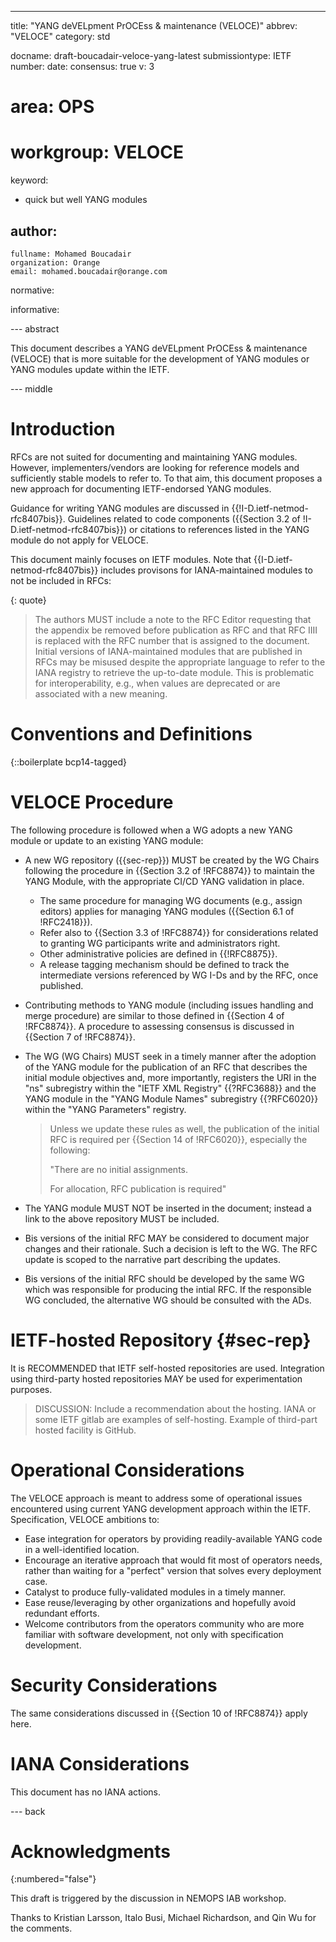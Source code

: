 ---
title: "YANG deVELpment PrOCEss & maintenance (VELOCE)"
abbrev: "VELOCE"
category: std

docname: draft-boucadair-veloce-yang-latest
submissiontype: IETF
number:
date:
consensus: true
v: 3
# area: OPS
# workgroup: VELOCE
keyword:
 - quick but well YANG modules

author:
 -
    fullname: Mohamed Boucadair
    organization: Orange
    email: mohamed.boucadair@orange.com

normative:

informative:


--- abstract

This document describes a YANG deVELpment PrOCEss & maintenance (VELOCE) that is more suitable for the development of YANG modules or YANG modules update within the IETF.

--- middle

# Introduction

RFCs are not suited for documenting and maintaining YANG modules. However, implementers/vendors are looking for reference models and sufficiently stable models to refer to. To that aim, this document proposes a new approach for documenting IETF-endorsed YANG modules.

Guidance for writing YANG modules are discussed in {{!I-D.ietf-netmod-rfc8407bis}}. Guidelines related to code components ({{Section 3.2 of !I-D.ietf-netmod-rfc8407bis}}) or citations to references listed in the YANG module do not apply for VELOCE.

This document mainly focuses on IETF modules. Note that {{I-D.ietf-netmod-rfc8407bis}} includes provisons for IANA-maintained modules to not be included in RFCs:

{: quote}
>  The authors MUST include a note to the RFC Editor requesting that the appendix be removed before publication as RFC and that RFC IIII is replaced with the RFC number that is assigned to the document. Initial versions of IANA-maintained modules that are published in RFCs may be misused despite the appropriate language to refer to the IANA registry to retrieve the up-to-date module. This is problematic for interoperability, e.g., when values are deprecated or are associated with a new meaning.

# Conventions and Definitions

{::boilerplate bcp14-tagged}

# VELOCE Procedure

The following procedure is followed when a WG adopts a new YANG module or update to an existing YANG module:

* A new WG repository ({{sec-rep}}) MUST be created by the WG Chairs following the procedure in {{Section 3.2 of !RFC8874}} to maintain the YANG Module, with the
  appropriate CI/CD YANG validation in place.
   + The same procedure for managing WG documents (e.g., assign editors) applies for managing YANG modules ({{Section 6.1 of !RFC2418}}).
   + Refer also to {{Section 3.3 of !RFC8874}} for considerations related to granting WG participants write and administrators right.
   + Other administrative policies are defined in {{!RFC8875}}.
   + A release tagging mechanism should be defined to track the intermediate versions referenced by WG I-Ds and by the RFC, once published.
* Contributing methods to YANG module (including issues handling and merge procedure) are similar to those defined in {{Section 4 of !RFC8874}}. A procedure to assessing
  consensus is discussed in {{Section 7 of !RFC8874}}.
* The WG (WG Chairs) MUST seek in a timely manner after the adoption of the YANG module for the publication of an RFC that describes the initial module objectives and, more
  importantly, registers the URI in the "ns" subregistry within the "IETF XML Registry" {{?RFC3688}} and the YANG module in the "YANG Module Names" subregistry {{?RFC6020}}
  within the "YANG Parameters" registry.

     > Unless we update these rules as well, the publication of the initial RFC is required per {{Section 14 of !RFC6020}}, especially the following:
     >
     >  "There are no initial assignments.
     >
     >   For allocation, RFC publication is required"

* The YANG module MUST NOT be inserted in the document; instead a link to the above repository MUST be included.
* Bis versions of the initial RFC MAY be considered to document major changes and their rationale. Such a decision is left to the WG. The RFC update is scoped to the
  narrative part describing the updates.
* Bis versions of the initial RFC should be developed by the same WG which was responsible for producing the intial RFC. If the responsible WG concluded, the alternative WG
  should be consulted with the ADs.

# IETF-hosted Repository {#sec-rep}

It is RECOMMENDED that IETF self-hosted repositories are used. Integration using third-party hosted repositories MAY be used for experimentation purposes.

> DISCUSSION: Include a recommendation about the hosting. IANA or some IETF gitlab are examples of self-hosting. Example of third-part hosted facility is GitHub.

# Operational Considerations

The VELOCE approach is meant to address some of operational issues encountered using current YANG development approach within the IETF. Specification, VELOCE ambitions to:

* Ease integration for operators by providing readily-available YANG code in a well-identified location.
* Encourage an iterative approach that would fit most of operators needs, rather than waiting for a "perfect" version that solves every deployment case.
* Catalyst to produce fully-validated modules in a timely manner.
* Ease reuse/leveraging by other organizations and hopefully avoid redundant efforts.
* Welcome contributors from the operators community who are more familiar with software development, not only with specification development.

# Security Considerations

The same considerations discussed in {{Section 10 of !RFC8874}} apply here.

# IANA Considerations

This document has no IANA actions.

--- back

# Acknowledgments
{:numbered="false"}

This draft is triggered by the discussion in NEMOPS IAB workshop.

Thanks to Kristian Larsson, Italo Busi, Michael Richardson, and Qin Wu for the comments.
